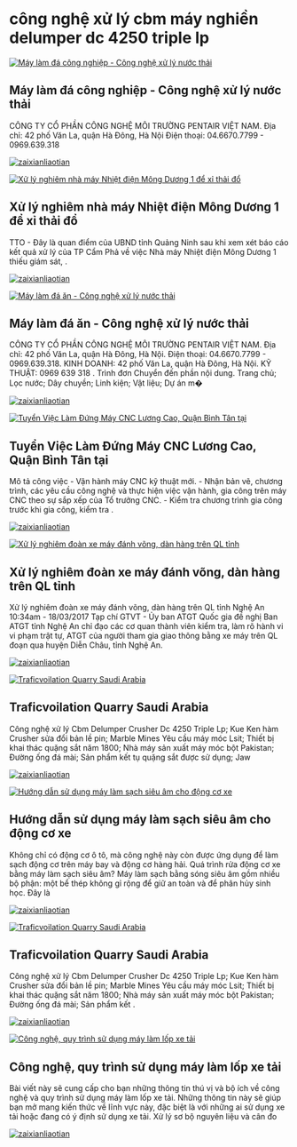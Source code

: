 # công nghệ xử lý cbm máy nghiền delumper dc 4250 triple lp
<a href="https://mnn.zoosnet.net/LR/Chatpre.aspx?id=MNN94995150&p=https://topgrinding.com/" target="_blank">![Máy làm đá công nghiệp - Công nghệ xử lý nước thải](https://github.com/technlg/images/blob/main/39.jpg)</a>
## Máy làm đá công nghiệp - Công nghệ xử lý nước thải
CÔNG TY CỔ PHẦN CÔNG NGHỆ MÔI TRƯỜNG PENTAIR VIỆT NAM. Địa chỉ: 42 phố Văn La, quận Hà Đông, Hà Nội Điện thoại: 04.6670.7799 - 0969.639.318
<a href="https://mnn.zoosnet.net/LR/Chatpre.aspx?id=MNN94995150&p=https://topgrinding.com/" target="_blank"><img src="https://github.com/technlg/images/raw/main/chat11.jpg" alt="zaixianliaotian"/></a><a href="//whatsapp.shibangsoft.com/WhatsApp.php" ><img src="https://github.com/technlg/images/raw/main/chat11.png" alt=""></a>
<a href="https://mnn.zoosnet.net/LR/Chatpre.aspx?id=MNN94995150&p=https://topgrinding.com/" target="_blank">![Xử lý nghiêm nhà máy Nhiệt điện Mông Dương 1 để xỉ thải đổ ](https://github.com/technlg/images/blob/main/37.jpg)</a>
## Xử lý nghiêm nhà máy Nhiệt điện Mông Dương 1 để xỉ thải đổ 
TTO - Đây là quan điểm của UBND tỉnh Quảng Ninh sau khi xem xét báo cáo kết quả xử lý của TP Cẩm Phả về việc Nhà máy Nhiệt điện Mông Dương 1 thiếu giám sát, .
<a href="https://mnn.zoosnet.net/LR/Chatpre.aspx?id=MNN94995150&p=https://topgrinding.com/" target="_blank"><img src="https://github.com/technlg/images/raw/main/chat11.jpg" alt="zaixianliaotian"/></a><a href="//whatsapp.shibangsoft.com/WhatsApp.php" ><img src="https://github.com/technlg/images/raw/main/chat11.png" alt=""></a>
<a href="https://mnn.zoosnet.net/LR/Chatpre.aspx?id=MNN94995150&p=https://topgrinding.com/" target="_blank">![Máy làm đá ăn - Công nghệ xử lý nước thải](https://github.com/technlg/images/blob/main/32.jpg)</a>
## Máy làm đá ăn - Công nghệ xử lý nước thải
CÔNG TY CỔ PHẦN CÔNG NGHỆ MÔI TRƯỜNG PENTAIR VIỆT NAM. Địa chỉ: 42 phố Văn La, quận Hà Đông, Hà Nội. Điện thoại: 04.6670.7799 - 0969.639.318. KINH DOANH: 42 phố Văn La, quận Hà Đông, Hà Nội. KỸ THUẬT: 0969 639 318 . Trình đơn Chuyển đến phần nội dung. Trang chủ; Lọc nước; Dây chuyền; Linh kiện; Vật liệu; Dự án m�
<a href="https://mnn.zoosnet.net/LR/Chatpre.aspx?id=MNN94995150&p=https://topgrinding.com/" target="_blank"><img src="https://github.com/technlg/images/raw/main/chat11.jpg" alt="zaixianliaotian"/></a><a href="//whatsapp.shibangsoft.com/WhatsApp.php" ><img src="https://github.com/technlg/images/raw/main/chat11.png" alt=""></a>
<a href="https://mnn.zoosnet.net/LR/Chatpre.aspx?id=MNN94995150&p=https://topgrinding.com/" target="_blank">![Tuyển Việc Làm Đứng Máy CNC Lương Cao, Quận Bình Tân tại ](https://github.com/technlg/images/blob/main/56.jpg)</a>
## Tuyển Việc Làm Đứng Máy CNC Lương Cao, Quận Bình Tân tại 
Mô tả công việc - Vận hành máy CNC kỹ thuật mới. - Nhận bản vẽ, chương trình, các yêu cầu công nghệ và thực hiện việc vận hành, gia công trên máy CNC theo sự sắp xếp của Tổ trưởng CNC. - Kiểm tra chương trình gia công trước khi gia công, kiểm tra .
<a href="https://mnn.zoosnet.net/LR/Chatpre.aspx?id=MNN94995150&p=https://topgrinding.com/" target="_blank"><img src="https://github.com/technlg/images/raw/main/chat11.jpg" alt="zaixianliaotian"/></a><a href="//whatsapp.shibangsoft.com/WhatsApp.php" ><img src="https://github.com/technlg/images/raw/main/chat11.png" alt=""></a>
<a href="https://mnn.zoosnet.net/LR/Chatpre.aspx?id=MNN94995150&p=https://topgrinding.com/" target="_blank">![Xử lý nghiêm đoàn xe máy đánh võng, dàn hàng trên QL tỉnh ](https://github.com/technlg/images/blob/main/50.jpg)</a>
## Xử lý nghiêm đoàn xe máy đánh võng, dàn hàng trên QL tỉnh 
Xử lý nghiêm đoàn xe máy đánh võng, dàn hàng trên QL tỉnh Nghệ An 10:34am - 18/03/2017 Tạp chí GTVT - Ủy ban ATGT Quốc gia đề nghị Ban ATGT tỉnh Nghệ An chỉ đạo các cơ quan thành viên kiểm tra, làm rõ hành vi vi phạm trật tự, ATGT của người tham gia giao thông bằng xe máy trên QL đoạn qua huyện Diễn Châu, tỉnh Nghệ An.
<a href="https://mnn.zoosnet.net/LR/Chatpre.aspx?id=MNN94995150&p=https://topgrinding.com/" target="_blank"><img src="https://github.com/technlg/images/raw/main/chat11.jpg" alt="zaixianliaotian"/></a><a href="//whatsapp.shibangsoft.com/WhatsApp.php" ><img src="https://github.com/technlg/images/raw/main/chat11.png" alt=""></a>
<a href="https://mnn.zoosnet.net/LR/Chatpre.aspx?id=MNN94995150&p=https://topgrinding.com/" target="_blank">![Traficvoilation Quarry Saudi Arabia](https://github.com/technlg/images/blob/main/11.jpg)</a>
## Traficvoilation Quarry Saudi Arabia
Công nghệ xử lý Cbm Delumper Crusher Dc 4250 Triple Lp; Kue Ken hàm Crusher sửa đổi bản lề pin; Marble Mines Yêu cầu máy móc Lsit; Thiết bị khai thác quặng sắt năm 1800; Nhà máy sản xuất máy móc bột Pakistan; Đường ống đá mài; Sản phẩm kết tụ quặng sắt được sử dụng; Jaw 
<a href="https://mnn.zoosnet.net/LR/Chatpre.aspx?id=MNN94995150&p=https://topgrinding.com/" target="_blank"><img src="https://github.com/technlg/images/raw/main/chat11.jpg" alt="zaixianliaotian"/></a><a href="//whatsapp.shibangsoft.com/WhatsApp.php" ><img src="https://github.com/technlg/images/raw/main/chat11.png" alt=""></a>
<a href="https://mnn.zoosnet.net/LR/Chatpre.aspx?id=MNN94995150&p=https://topgrinding.com/" target="_blank">![Hướng dẫn sử dụng máy làm sạch siêu âm cho động cơ xe](https://github.com/technlg/images/blob/main/2.jpg)</a>
## Hướng dẫn sử dụng máy làm sạch siêu âm cho động cơ xe
Không chỉ có động cơ ô tô, mà công nghệ này còn được ứng dụng để làm sạch động cơ trên máy bay và động cơ hàng hải. Quá trình rửa động cơ xe bằng máy làm sạch siêu âm? Máy làm sạch bằng sóng siêu âm gồm nhiều bộ phận: một bể thép không gỉ rộng để giữ an toàn và để phân hủy sinh học. Đây là 
<a href="https://mnn.zoosnet.net/LR/Chatpre.aspx?id=MNN94995150&p=https://topgrinding.com/" target="_blank"><img src="https://github.com/technlg/images/raw/main/chat11.jpg" alt="zaixianliaotian"/></a><a href="//whatsapp.shibangsoft.com/WhatsApp.php" ><img src="https://github.com/technlg/images/raw/main/chat11.png" alt=""></a>
<a href="https://mnn.zoosnet.net/LR/Chatpre.aspx?id=MNN94995150&p=https://topgrinding.com/" target="_blank">![Traficvoilation Quarry Saudi Arabia](https://github.com/technlg/images/blob/main/15.jpg)</a>
## Traficvoilation Quarry Saudi Arabia
Công nghệ xử lý Cbm Delumper Crusher Dc 4250 Triple Lp; Kue Ken hàm Crusher sửa đổi bản lề pin; Marble Mines Yêu cầu máy móc Lsit; Thiết bị khai thác quặng sắt năm 1800; Nhà máy sản xuất máy móc bột Pakistan; Đường ống đá mài; Sản phẩm kết .
<a href="https://mnn.zoosnet.net/LR/Chatpre.aspx?id=MNN94995150&p=https://topgrinding.com/" target="_blank"><img src="https://github.com/technlg/images/raw/main/chat11.jpg" alt="zaixianliaotian"/></a><a href="//whatsapp.shibangsoft.com/WhatsApp.php" ><img src="https://github.com/technlg/images/raw/main/chat11.png" alt=""></a>
<a href="https://mnn.zoosnet.net/LR/Chatpre.aspx?id=MNN94995150&p=https://topgrinding.com/" target="_blank">![Công nghệ, quy trình sử dụng máy làm lốp xe tải](https://github.com/technlg/images/blob/main/3.jpg)</a>
## Công nghệ, quy trình sử dụng máy làm lốp xe tải
Bài viết này sẽ cung cấp cho bạn những thông tin thú vị và bộ ích về công nghệ và quy trình sử dụng máy làm lốp xe tải. Những thông tin này sẽ giúp bạn mở mang kiến thức về lĩnh vực này, đặc biệt là với những ai sử dụng xe tải hoặc đang có ý định sử dụng xe tải. Xử lý sơ bộ nguyên liệu và cân đo
<a href="https://mnn.zoosnet.net/LR/Chatpre.aspx?id=MNN94995150&p=https://topgrinding.com/" target="_blank"><img src="https://github.com/technlg/images/raw/main/chat11.jpg" alt="zaixianliaotian"/></a><a href="//whatsapp.shibangsoft.com/WhatsApp.php" ><img src="https://github.com/technlg/images/raw/main/chat11.png" alt=""></a>
